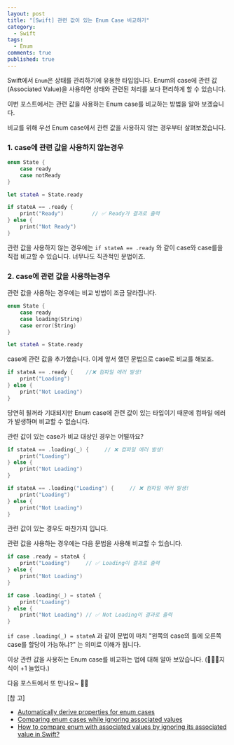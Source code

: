 ```yaml
---
layout: post
title: "[Swift] 관련 값이 있는 Enum Case 비교하기"
category: 
  - Swift
tags: 
  - Enum
comments: true
published: true
---
```


Swift에서 `Enum`은 상태를 관리하기에 유용한 타입입니다. Enum의 case에 관련 값(Associated Value)을 사용하면 상태와 관련된 처리를 보다 편리하게 할 수 있습니다. 

이번 포스트에서는 관련 값을 사용하는 Enum case를 비교하는 방법을 알아 보겠습니다. 

비교를 위해 우선 Enum case에서 관련 값을 사용하지 않는 경우부터 살펴보겠습니다.

### 1. case에 관련 값을 사용하지 않는경우

```swift
enum State {
    case ready
    case notReady
}

let stateA = State.ready

if stateA == .ready {
    print("Ready")         // ✅ Ready가 결과로 출력 
} else {
    print("Not Ready")
}
```
관련 값을 사용하지 않는 경우에는 `if stateA == .ready` 와 같이 case와 case를을 직접 비교할 수 있습니다.
너무나도 직관적인 문법이죠.

### 2. case에 관련 값을 사용하는경우

관련 값을 사용하는 경우에는 비교 방법이 조금 달라집니다.

```swift
enum State {
    case ready
    case loading(String)
    case error(String)
}

let stateA = State.ready
```
case에 관련 값을 추가했습니다. 이제 앞서 했던 문법으로 case로 비교를 해보죠.

```swift
if stateA == .ready {	 //❌ 컴파일 에러 발생! 
    print("Loading")        
} else {
    print("Not Loading")
}
```
당연히 될꺼라 기대되지만 Enum case에 관련 값이 있는 타입이기 때문에 컴파일 에러가 발생하며 비교할 수 없습니다.

관련 값이 있는 case가 비교 대상인 경우는 어떨까요?

```swift
if stateA == .loading(_) {     // ❌ 컴파일 에러 발생! 
    print("Loading")
} else {
    print("Not Loading")
}

if stateA == .loading("Loading") {     // ❌ 컴파일 에러 발생! 
    print("Loading")
} else {
    print("Not Loading")
}
```
관련 값이 있는 경우도 마찬가지 입니다. 

관련 값을 사용하는 경우에는 다음 문법을 사용해 비교할 수 있습니다.

```swift
if case .ready = stateA {
    print("Loading")     // ✅ Loading이 결과로 출력
} else {
    print("Not Loading")
}

if case .loading(_) = stateA {
    print("Loading")     
} else {
    print("Not Loading") // ✅ Not Loading이 결과로 출력
}
```

`if case .loading(_) = stateA` 과 같이 문법이 마치 "왼쪽의 case의 틀에 오른쪽 case를 할당이 가능하냐?" 는 의미로 이해가 됩니다.  

이상 관련 값을 사용하는 Enum case를 비교하는 법에 대해 알아 보았습니다. (👨🏻‍💻지식이 +1 늘었다.)

다음 포스트에서 또 만나요~ 🚀😄 

[참  고]

- [Automatically derive properties for enum cases](https://forums.swift.org/t/automatically-derive-properties-for-enum-cases/10843)
- [Comparing enum cases while ignoring associated values](https://forums.swift.org/t/comparing-enum-cases-while-ignoring-associated-values/15922/2)
- [How to compare enum with associated values by ignoring its associated value in Swift?](https://stackoverflow.com/questions/31548855/how-to-compare-enum-with-associated-values-by-ignoring-its-associated-value-in-s)
